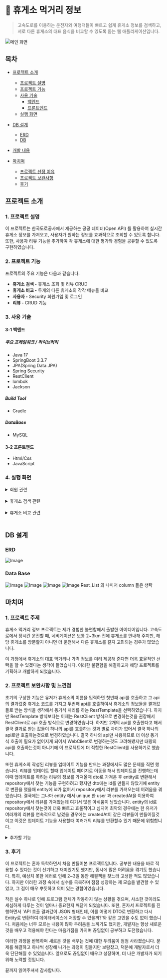 # :paperclip: 휴게소 먹거리 정보
> 고속도로를 이용하는 운전자와 여행객들이 빠르고 쉽게 휴게소 정보를 검색하고, 서로 다른 휴게소의 대표 음식을 비교할 수 있도록 돕는 웹 애플리케이션입니다.

![메인 화면](https://github.com/user-attachments/assets/9a3fe432-f1c8-4c19-b00d-4bbf2192e821)

## 목차
- [프로젝트 소개](#프로젝트-소개)
    - [프로젝트 설명](#1-프로젝트-설명)
    - [프로젝트 기능](#2-프로젝트-기능)
    - [사용 기술](#3-사용-기술)
        - [백엔드](#3-1-백엔드)
        - [프론트엔드](#3-2-프론트엔드)
    - [실행 화면](#4-실행-화면)


- [DB 설계](#DB-설계)
    - [ERD](#ERD)
    - [DB](#Data-Base)

- [개발 내용](#개발-내용)

- [마치며](#마치며)
    - [프로젝트 선정 이유](#1프로젝트-주제)
    - [프로젝트 보완사항](#2-프로젝트-보완사항-및-느낀점)
    - [후기](#2-후기)

## 프로젝트 소개
### 1. 프로젝트 설명

이 프로젝트는 한국도로공사에서 제공하는 공공 데이터(Open API) 를 활용하여 실시간 휴게소 정보를 가져오고, 사용자가 원하는 정보를 효과적으로 조회할 수 있도록 합니다. 또한, 사용자 리뷰 기능을 추가하여 각 휴게소에 대한 평가와 경험을 공유할 수 있도록 구현하였습니다.

### 2. 프로젝트 기능

프로젝트의 주요 기능은 다음과 같습니다.
- **휴게소 검색 -** 휴게소 조회 및 리뷰 CRUD
-  **휴게소 비교 -** 두개의 다른 휴게소의 각각 메뉴들 비교
- **사용자 -** Security 회원가입 및 로그인
- **리뷰 -** CRUD 기능

### 3. 사용 기술

#### 3-1 백엔드

##### 주요 프레임워크 / 라이브러리
- Java 17
- SpringBoot 3.3.7
- JPA(Spring Data JPA)
- Spring Security
- RestClient
- lombok
- Jackson
##### Build Tool
- Gradle 

##### DataBase
- MySQL 

#### 3-2 프론트엔드
- Html/Css
- JavaScript


### 4. 실행 화면

  <details>
    <summary>회원 관련</summary>   

**1. 회원가입 화면**   
![Image](https://github.com/user-attachments/assets/26c94cca-2c90-4088-814d-dd6a3d7f90a2)  

회원가입 시 유효성 검사 및 중복확인을 진행하며 완료시 회원 정보를 저장하고 로그인 화면으로 이동한다.

**2. 로그인 화면**   
 ![Image](https://github.com/user-attachments/assets/07dcfe4d-99fa-4c97-98a0-990ba335e772)  
![Image](https://github.com/user-attachments/assets/bbfd1950-d008-406a-a7fd-59b3c2a6f567)  
로그인 실패시 로그인에 실패했다는메시지가 나오고, 로그인에 성공하면 home 으로 
이동한다.

**3. 회원정보 화면**   
![Image](https://github.com/user-attachments/assets/bcae4777-3065-474f-987f-8c8727a8f8e1)   
이름과 이메일을 볼수있고 자신이 남긴 리뷰들을 수정, 삭제를 할수있다.

  </details>
  <br/>   

  <details>
    <summary>휴게소 검색 관련</summary>   

**1. 휴게소 검색 화면**   
![Image](https://github.com/user-attachments/assets/0f9d1be7-6586-4dc6-ab51-fe9fbac79757) 
우리나라에 있는 모든 휴게소를 검색가능하다. 휴게소를 검색할때 휴게소 이름과
방향을 요함. 예)경주(부산)휴게소

**2. 휴게소 검색 결과 화면**   
![Image](https://github.com/user-attachments/assets/49b24edf-9251-4e16-9b3e-28f19003705d) 
휴게소의 메뉴와 가격 또한 추천메뉴도 볼수있고, 회원들의 리뷰를 볼수있다.
자신의 리뷰를 작성, 수정, 삭제 가능하다.

**3. 리뷰 수정**   
![Image](https://github.com/user-attachments/assets/98620a8e-3d06-485d-84f6-703585756ffa)  
리뷰 수정을 마치면 휴게소 검색 페이지로 이동한다.

  </details>
  <br/>   
  
 <details>
    <summary>휴게소 비교 관련</summary>   

**1. 휴게소 비교 검색 화면**   
![Image](https://github.com/user-attachments/assets/f4caf9c4-f0bf-428b-b25b-ca2cc35f4b89)
2개의 휴게소를 검색가능하다. 휴게소를 검색할때 휴게소 이름과
방향을 요함. 예) 경주(부산)휴게소


**2. 휴게소 비교 검색 결과 화면**   
![Image](https://github.com/user-attachments/assets/05771c82-da98-4d88-a7c6-999583566148)
2개의 다른 휴게소의 메뉴들과 가격을 한눈에 비교할수있다.

  </details>
  <br/>   

## DB 설계 

###  ERD

![Image](https://github.com/user-attachments/assets/def5d560-c1e8-4cee-acab-247611c0b5e2)

### Data Base
![Image](https://github.com/user-attachments/assets/63475cbf-9eba-41fe-a1d0-1c1720ebb7ee)
![Image](https://github.com/user-attachments/assets/1c1e72f7-bc61-4327-a43e-f8bb34091b51)
![Image](https://github.com/user-attachments/assets/25b797a7-a479-4b65-866c-4cf37c521310)
![Image](https://github.com/user-attachments/assets/3d2d6898-1961-40b1-827f-b2278aecb355)
Rest_List 의 나미저 column 들은 생략
<br/>


## 마치며

### 1. 프로젝트 주제

휴게소 먹거리 정보 프로젝트는 제가 경험한 불편함에서 출발한 아이디어입니다. 고속도로에서 장시간 운전할 때, 네비게이션은 보통 2~3km 전에 휴게소를 안내해 주지만, 해당 휴게소를 방문할지 아니면 더 운전해서 다른 휴게소를 갈지 고민되는 경우가 많았습니다.

이 과정에서 휴게소의 대표 먹거리나 가격 정보를 미리 제공해 준다면 더욱 효율적인 선택을 할 수 있겠다는 생각이 들었습니다. 이러한 불편함을 해결하고자 해당 프로젝트를 기획하고 개발하게 되었습니다. 

### 2. 프로젝트 보완사항 및 느낀점
초기의 구상한 기능은 유저가 휴게소의 이름을 입력하면 첫번째 api를 호출하고 그 api의 결과값중 휴게소 코드를 가지고 두번째 api를 호출하여서 휴게소의 정보들을 결과값들로 받는 방식을 생각해서 동기식 처리를 하는 RestTemplate을 선택하였습니다. 하지만 RestTemplate 방식보다는 이제는 RestClient 방식으로 변경하는것을 권장해서 RestClient로 api 호출 방식으로 변경하였습니다. 하지만 2개의 api를 호출한다고 해서 결국 결과로 받는 값들이 하나의 api를 호출하는 것과 별로 차이가 없어서 결국 하나의 api로만 호출하는것으로 변경하였습니다. 결국 하나의 api만 사용하므로 더 이상 동기식 호출이 필요가 없어지게 되어서 WebClient로 변경하는것도 고려해봤지만 대량의 api를 호출하는것이 아니기에 이 프로젝트에 더 적합한 RestClient를 사용하기로 했습니다.

또한 휴게소의 작성된 리뷰를 업데이트 기능을 만드는 과정에서도 많은 문제를 직면 했습니다. 리뷰를 업데이트 할때 업데이트 페이지로 이동을 해서 업데이트를 진행하는데 이때 업데이트를 하려는 리뷰의 정보를 가져올때 dto로 가져온 후 entity로 변환해서 repository에서 찾는 기능을 구현하려고 했지만 dto에는 id를 만들지 않았기에 entity로 변환을 했을때 entity에 id가 없어서 repository에서 리뷰를 가져오는데 어려움을 겪었습니다. 결국에는 그나마 entity 에서 unique 한 user 과 createdAt을 이용하여 repository에서 리뷰를 가져왔는데 여기서 많은 아쉬움이 남았습니다. entity의 id로 repository에서 찾는것이 더욱 빠르고 효울적이고 심지어 최악의 경우에는 한 유저가 여러개의 리뷰를 연속적으로 남겼을 경우에는 createdAt이 같은 리뷰들이 만들어질것이고 이것은 업데이트 기능을 사용할때 여러개의 리뷰를 반환할수 있기 때문에 위험합니다.


   <details>
  <summary>추가할 기능 </summary>


- 리뷰 dto 개선
- 리뷰에 사진 업로드 기능 추가
- 리뷰에 좋아요 기능 추가
- 휴게소 비교 기능에 휴게소 각각의 평균 평점 혹은 좋아요 개수 추가

</details>  


### 3. 후기

이 프로젝트는 혼자 독학하면서 처음 만들어본 프로젝트입니다. 공부한 내용을 바로 적용할 수 있다는 것이 신기하고 재미있기도 했지만, 동시에 많은 어려움을 겪기도 했습니다. 특히, 예상치 못한 에러로 인해 2~3일 동안 해결책을 찾느라 고생한 적도 많았습니다. 하지만 이러한 과정 속에서 실수를 극복하며 점점 성장하는 제 모습을 발견할 수 있었고, 그 점이 매우 뿌듯하고 의미 있는 경험이었습니다.

작은 실수 하나로 인해 프로그램 전체가 작동하지 않는 상황을 겪으며, 사소한 것이라도 세심하게 다루는 것이 얼마나 중요한지 깨닫게 되었습니다. 또한, 혼자서 프로젝트를 진행하면서 'API 호출 결과값이 JSON 형태인데, 이를 어떻게 DTO로 변환하고 다시 Entity로 변환하여 데이터베이스에 저장할 수 있을까?'와 같은 고민을 수도 없이 했습니다. 처음에는 너무 모르는 내용이 많아 두려움을 느끼기도 했지만, 개발자는 항상 새로운 것을 배우고 적용해야 한다는 마음가짐을 가지며 끊임없이 공부하고 도전했습니다.

이러한 과정을 반복하며 새로운 것을 배우는 것에 대한 두려움이 점점 사라졌습니다. 문제를 해결하고 하나씩 성장해 나가는 과정이 힘들지만 보람찼고, 덕분에 개발자로서 더욱 단단해질 수 있었습니다. 앞으로도 끊임없이 배우고 성장하며, 더 나은 개발자가 되기 위해 노력할 것입니다.

끝까지 읽어주셔서 감사합니다.
